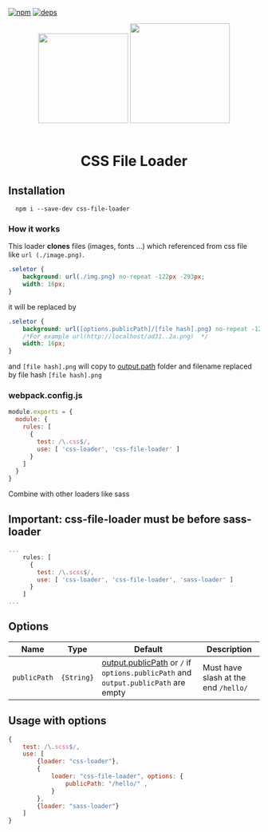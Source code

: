 [![npm][npm]][npm-url]
[![deps][deps]][deps-url]

<div align="center">
  <img width="180" height="180" vspace="20"
    src="https://cdn.worldvectorlogo.com/logos/css-3.svg">
  <a href="https://github.com/webpack/webpack">
    <img width="200" height="200"
      src="https://webpack.js.org/assets/icon-square-big.svg">
  </a>
  <h1>CSS File Loader</h1>
</div>

## Installation
```
  npm i --save-dev css-file-loader
```

### How it works
This loader **clones** files (images, fonts ...) which referenced from css file like `url (./image.png)`.

```css
.seletor {
    background: url(./img.png) no-repeat -122px -293px;
    width: 16px;
}
```
it will be replaced by
```css
.seletor {
    background: url([options.publicPath]/[file hash].png) no-repeat -122px -293px; 
    /*For example url(http://localhost/ad31..2a.png)  */
    width: 16px;
}
```
and `[file hash].png` will copy to [output.path](https://webpack.js.org/configuration/output/#output-path) folder and filename replaced by file hash `[file hash].png`

### webpack.config.js
```js
module.exports = {
  module: {
    rules: [
      {
        test: /\.css$/,
        use: [ 'css-loader', 'css-file-loader' ]
      }
    ]
  }
}
```

Combine with other loaders like sass
## Important: css-file-loader must be before sass-loader
```js
...
    rules: [
      {
        test: /\.scss$/,
        use: [ 'css-loader', 'css-file-loader', 'sass-loader' ]
      }
    ]
...
```

## Options

Name | Type | Default | Description
------------ | ------------- | -------------  | ------------- 
`publicPath` | `{String}` | [output.publicPath](https://webpack.js.org/configuration/output/#output-publicpath) or `/` if `options.publicPath` and `output.publicPath` are empty | Must have slash at the end `/hello/` 


## Usage with options

```js
{
    test: /\.scss$/,
    use: [
        {loader: "css-loader"},
        {
            loader: "css-file-loader", options: {
                publicPath: "/hello/" ,
            }
        },
        {loader: "sass-loader"}
    ]
}
```

[npm]: https://img.shields.io/npm/v/css-file-loader.svg
[npm-url]: https://npmjs.com/package/css-file-loader

[node]: https://img.shields.io/node/v/css-file-loader.svg
[node-url]: https://nodejs.org

[deps]: https://david-dm.org/webpack-contrib/css-file-loader.svg
[deps-url]: https://david-dm.org/webpack-contrib/css-file-loader
